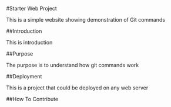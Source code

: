 #Starter Web Project

This is a simple website showing demonstration of Git commands


##Introduction

This is introduction

##Purpose

The purpose is to understand how git commands work

##Deployment

This is a project that could be deployed on any web server

##How To Contribute









